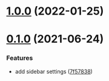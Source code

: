 # [1.0.0](https://github.com/municipio-se/wordpress-plugin-municipio-intranet-gatsby/compare/0.1.0...1.0.0) (2022-01-25)



# [0.1.0](https://github.com/municipio-se/wordpress-plugin-municipio-intranet-gatsby/compare/7f578386a4858a5e61b6d0ddfdf7b66e179b965f...0.1.0) (2021-06-24)


### Features

* add sidebar settings ([7f57838](https://github.com/municipio-se/wordpress-plugin-municipio-intranet-gatsby/commit/7f578386a4858a5e61b6d0ddfdf7b66e179b965f))



